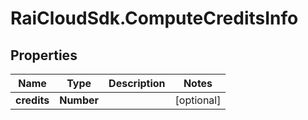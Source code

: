 # RaiCloudSdk.ComputeCreditsInfo

## Properties

Name | Type | Description | Notes
------------ | ------------- | ------------- | -------------
**credits** | **Number** |  | [optional] 



